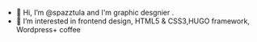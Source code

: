 - 👋 Hi, I’m @spazztula and I'm graphic desgnier .
- 👀 I’m interested in frontend design, HTML5 & CSS3,HUGO framework, Wordpress+ coffee

<!---
spazztula/spazztula is a ✨ special ✨ repository because its `README.md` (this file) appears on your GitHub profile.
You can click the Preview link to take a look at your changes.
--->
